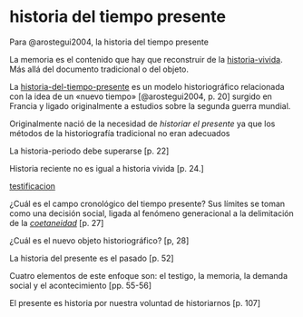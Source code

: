 # historia del tiempo presente

Para @arostegui2004, la historia del tiempo presente

La memoria es el contenido que hay que reconstruir de la [historia-vivida](historia-vivida.md). Más allá del documento tradicional o del objeto.

La [historia-del-tiempo-presente](historia-del-tiempo-presente.md) es un modelo historiográfico relacionada con la idea de un «nuevo tiempo» [@arostegui2004, p. 20] surgido en Francia y ligado originalmente a estudios sobre la segunda guerra mundial.

Originalmente nació de la necesidad de *historiar el presente* ya que los métodos de la historiografía tradicional no eran adecuados

La historia-periodo debe superarse [p. 22]

Historia reciente no es igual a historia vivida [p. 24.]

[testificacion](testificacion.md)

¿Cuál es el campo cronológico del tiempo presente? Sus límites se toman como una decisión social, ligada al fenómeno generacional a la delimitación de la *[coetaneidad](coetaneidad.md)* [p. 27]

¿Cuál es el nuevo objeto historiográfico? [p, 28]

La historia del presente es el pasado [p. 52]

Cuatro elementos de este enfoque son: el testigo, la memoria, la demanda social y el acontecimiento [pp. 55-56]

El presente es historia por nuestra voluntad de historiarnos [p. 107]
